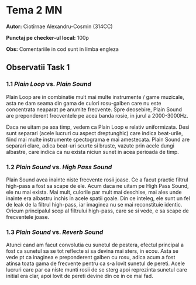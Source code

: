 # Tema 2 MN

**Autor:** Ciotîrnae Alexandru-Cosmin (314CC)

**Punctaj pe checker-ul local:** 100p

**Obs:** Comentariile in cod sunt in limba engleza

## Observatii Task 1

### 1.1 _Plain Loop_ vs. _Plain Sound_

Plain Loop are in combinatie mult mai multe instrumente / game muzicale, asta ne dam seama din gama de culori rosu-galben care nu este concentrata neaparat pe anumite frecvente. Spre deosebire, Plain Sound are preponderent frecventele pe acea banda rosie, in jurul a 2000-3000Hz.

Daca ne uitam pe axa timp, vedem ca Plain Loop e relativ uniformizata. Desi sunt separari (acele lucruri cu aspect dreptunghic) care indica beat-urile, fiind mai multe instrumente spectograma e mai amestecata. Plain Sound are separari clare, adica beat-uri scurte si bruste, vazute prin acele dungi albastre, care indica ca nu exista niciun sunet in acea perioada de timp.

### 1.2 _Plain Sound_ vs. _High Pass Sound_

Plain Sound avea inainte niste frecvente rosii joase. Ce a facut practic filtrul high-pass a fost sa scape de ele. Acum daca ne uitam pe High Pass Sound, ele nu mai exista. Mai mult, culorile par mult mai deschise, mai ales unde inainte era albastru inchis in acele spatii goale. Din ce inteleg, ele sunt un fel de leak de la filtrul high-pass, iar imaginea nu se mai reconstituie identic. Oricum principalul scop al filtrului high-pass, care se si vede, e sa scape de frecventele joase.

### 1.3 _Plain Sound_ vs. _Reverb Sound_

Atunci cand am facut convolutia cu sunetul de pestera, efectul principal a fost ca sunetul sa se tot reflecte si sa devina mai sters, in ecou. Asta se vede pt ca inaginea e preponderent galben cu rosu, adica acum a fost atinsa toata gama de frecvente pentru ca s-a lovit sunetul de pereti. Acele lucruri care par ca niste munti rosii de se sterg apoi reprezinta sunetul care initial era clar, apoi lovit de pereti devine din ce in ce mai fad.
